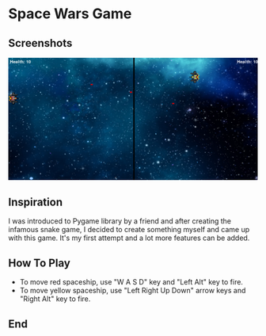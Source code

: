 # Space Wars Game

## Screenshots
![](Screenshot/Screenshot.png)
## Inspiration
I was introduced to Pygame library by a friend and after creating the infamous snake game, I decided to create something myself and came up with this game. It's my first attempt and a lot more features can be added.
## How To Play
 - To move red spaceship, use "W A S D" key and "Left Alt" key to fire.
 - To move yellow spaceship, use "Left Right Up Down" arrow keys and "Right Alt" key to fire.
 
## End
